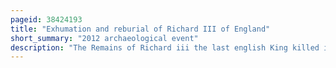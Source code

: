 ```yaml
---
pageid: 38424193
title: "Exhumation and reburial of Richard III of England"
short_summary: "2012 archaeological event"
description: "The Remains of Richard iii the last english King killed in Battle and last King of the House of York were discovered in september 2012 at the Site of the former Grey Friars Priory in Leicester England. Following extensive anthropological and genetic testing the Remains were reinterred on 26 March 2015 at leicester cathedral."
---
```

